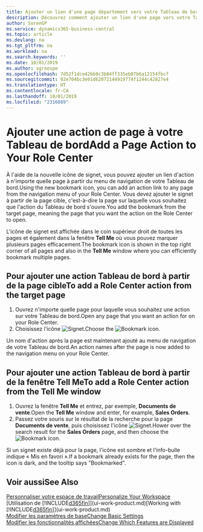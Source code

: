 ```yaml
---
title: Ajouter un lien d'une page département vers votre Tableau de bord | Microsoft Docs
description: Découvrez comment ajouter un lien d'une page vers votre Tableau de bord.
author: SorenGP
ms.service: dynamics365-business-central
ms.topic: article
ms.devlang: na
ms.tgt_pltfrm: na
ms.workload: na
ms.search.keywords: ''
ms.date: 10/01/2019
ms.author: sgroespe
ms.openlocfilehash: 7d52f1dce42bb8c3b84ff335eb07b6a12154fbcf
ms.sourcegitcommit: 02e704bc3e01d62072144919774f1244c42827e4
ms.translationtype: HT
ms.contentlocale: fr-CA
ms.lasthandoff: 10/01/2019
ms.locfileid: "2316889"
---
```

# <a name="add-a-page-action-to-your-role-center"></a><span data-ttu-id="d79c4-103">Ajouter une action de page à votre Tableau de bord</span><span class="sxs-lookup"><span data-stu-id="d79c4-103">Add a Page Action to Your Role Center</span></span>
<span data-ttu-id="d79c4-104">À l'aide de la nouvelle icône de signet, vous pouvez ajouter un lien d'action à n'importe quelle page à partir du menu de navigation de votre Tableau de bord.</span><span class="sxs-lookup"><span data-stu-id="d79c4-104">Using the new bookmark icon, you can add an action link to any page from the navigation menu of your Role Center.</span></span> <span data-ttu-id="d79c4-105">Vous devez ajouter le signet à partir de la page cible, c'est-à-dire la page sur laquelle vous souhaitez que l'action du Tableau de bord s'ouvre.</span><span class="sxs-lookup"><span data-stu-id="d79c4-105">You add the bookmark from the target page, meaning the page that you want the action on the Role Center to open.</span></span>

<span data-ttu-id="d79c4-106">L'icône de signet est affichée dans le coin supérieur droit de toutes les pages et également dans la fenêtre **Tell Me** où vous pouvez marquer plusieurs pages efficacement.</span><span class="sxs-lookup"><span data-stu-id="d79c4-106">The bookmark icon is shown in the top right corner of all pages and also in the **Tell Me** window where you can efficiently bookmark multiple pages.</span></span>

## <a name="to-add-a-role-center-action-from-the-target-page"></a><span data-ttu-id="d79c4-107">Pour ajouter une action Tableau de bord à partir de la page cible</span><span class="sxs-lookup"><span data-stu-id="d79c4-107">To add a Role Center action from the target page</span></span>
1. <span data-ttu-id="d79c4-108">Ouvrez n'importe quelle page pour laquelle vous souhaitez une action sur votre Tableau de bord.</span><span class="sxs-lookup"><span data-stu-id="d79c4-108">Open any page that you want an action for on your Role Center.</span></span>
2. <span data-ttu-id="d79c4-109">Choisissez l'icône ![Signet](media/ui_bookmark_icon.png "Signet").</span><span class="sxs-lookup"><span data-stu-id="d79c4-109">Choose the ![Bookmark](media/ui_bookmark_icon.png "Bookmark") icon.</span></span>

<span data-ttu-id="d79c4-110">Un nom d'action après la page est maintenant ajouté au menu de navigation de votre Tableau de bord.</span><span class="sxs-lookup"><span data-stu-id="d79c4-110">An action names after the page is now added to the navigation menu on your Role Center.</span></span>

## <a name="to-add-a-role-center-action-from-the-tell-me-window"></a><span data-ttu-id="d79c4-111">Pour ajouter une action Tableau de bord à partir de la fenêtre Tell Me</span><span class="sxs-lookup"><span data-stu-id="d79c4-111">To add a Role Center action from the Tell Me window</span></span>
1. <span data-ttu-id="d79c4-112">Ouvrez la fenêtre **Tell Me** et entrez, par exemple, **Documents de vente**.</span><span class="sxs-lookup"><span data-stu-id="d79c4-112">Open the **Tell Me** window and enter, for example, **Sales Orders**.</span></span>
2. <span data-ttu-id="d79c4-113">Passez votre souris sur le résultat de la recherche pour la page **Documents de vente**, puis choisissez l'icône ![Signet](media/ui_bookmark_icon.png "Signet").</span><span class="sxs-lookup"><span data-stu-id="d79c4-113">Hower over the search result for the **Sales Orders** page, and then choose the ![Bookmark](media/ui_bookmark_icon.png "Bookmark") icon.</span></span>

<span data-ttu-id="d79c4-114">Si un signet existe déjà pour la page, l'icône est sombre et l'info-bulle indique « Mis en favori ».</span><span class="sxs-lookup"><span data-stu-id="d79c4-114">If a bookmark already exists for the page, then the icon is dark, and the tooltip says "Bookmarked".</span></span>

## <a name="see-also"></a><span data-ttu-id="d79c4-115">Voir aussi</span><span class="sxs-lookup"><span data-stu-id="d79c4-115">See Also</span></span>
[<span data-ttu-id="d79c4-116">Personnaliser votre espace de travail</span><span class="sxs-lookup"><span data-stu-id="d79c4-116">Personalize Your Workspace</span></span>](ui-personalization-user.md)  
<span data-ttu-id="d79c4-117">[Utilisation de [!INCLUDE[d365fin](includes/d365fin_md.md)]](ui-work-product.md)</span><span class="sxs-lookup"><span data-stu-id="d79c4-117">[Working with [!INCLUDE[d365fin](includes/d365fin_md.md)]](ui-work-product.md)</span></span>  
[<span data-ttu-id="d79c4-118">Modifier les paramètres de base</span><span class="sxs-lookup"><span data-stu-id="d79c4-118">Change Basic Settings</span></span>](ui-change-basic-settings.md)  
[<span data-ttu-id="d79c4-119">Modifier les fonctionnalités affichées</span><span class="sxs-lookup"><span data-stu-id="d79c4-119">Change Which Features are Displayed</span></span>](ui-experiences.md)  
